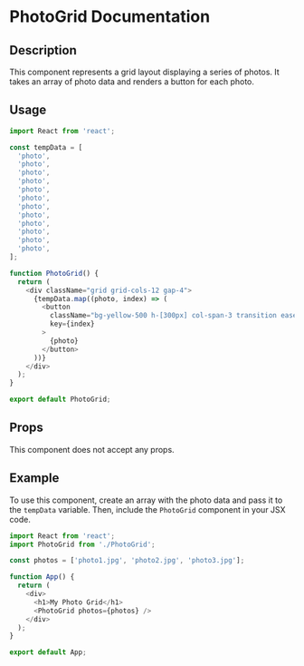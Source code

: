 # PhotoGrid Documentation

## Description
This component represents a grid layout displaying a series of photos. It takes an array of photo data and renders a button for each photo.

## Usage
```javascript
import React from 'react';

const tempData = [
  'photo',
  'photo',
  'photo',
  'photo',
  'photo',
  'photo',
  'photo',
  'photo',
  'photo',
  'photo',
  'photo',
  'photo',
];

function PhotoGrid() {
  return (
    <div className="grid grid-cols-12 gap-4">
      {tempData.map((photo, index) => (
        <button
          className="bg-yellow-500 h-[300px] col-span-3 transition ease-in-out hover:-translate-y-2"
          key={index}
        >
          {photo}
        </button>
      ))}
    </div>
  );
}

export default PhotoGrid;
```

## Props
This component does not accept any props.

## Example
To use this component, create an array with the photo data and pass it to the `tempData` variable. Then, include the `PhotoGrid` component in your JSX code.

```javascript
import React from 'react';
import PhotoGrid from './PhotoGrid';

const photos = ['photo1.jpg', 'photo2.jpg', 'photo3.jpg'];

function App() {
  return (
    <div>
      <h1>My Photo Grid</h1>
      <PhotoGrid photos={photos} />
    </div>
  );
}

export default App;
```